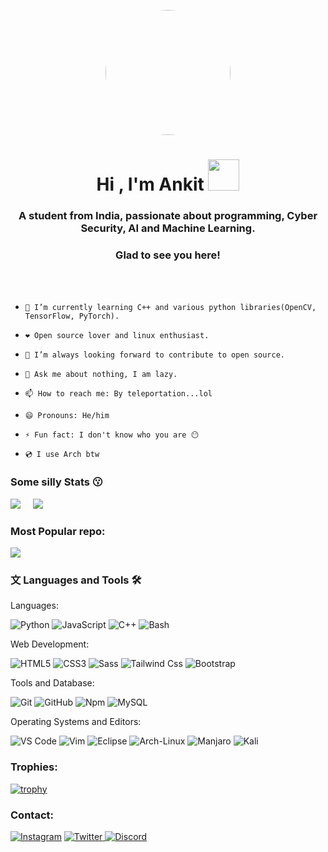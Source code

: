 

<p align='center' ><img class='top' style="border-radius:50%;"height='200' src= 'https://cdn.dribbble.com/users/730703/screenshots/6581243/avento.gif'></p>
<h1 align="center">Hi , I'm Ankit <img src="https://media.giphy.com/media/VgCDAzcKvsR6OM0uWg/giphy.gif" width="50"></h1>
<h3 align="center">A student from India, passionate about programming, Cyber Security, AI and Machine Learning.</h3>
<h3 align="center">Glad to see you here!</h3>


<br><br>

-     🌱 I’m currently learning C++ and various python libraries(OpenCV, TensorFlow, PyTorch). 
-     ❤️ Open source lover and linux enthusiast.
-     🏹 I’m always looking forward to contribute to open source.
-     💬 Ask me about nothing, I am lazy.
-     📫 How to reach me: By teleportation...lol
-     😄 Pronouns: He/him
-     ⚡ Fun fact: I don't know who you are 😶
-     💿 I use Arch btw 
  

### Some silly Stats  😗
<img src='https://github-readme-stats.vercel.app/api?username=The-Burning&&show_icons=true&title_color=ffffff&icon_color=bb2acf&text_color=daf7dc&bg_color=0d1117'> &nbsp;&nbsp;&nbsp;&nbsp;<img src='https://github-readme-stats-eight-theta.vercel.app/api/top-langs/?username=The-Burning&layout=compact&langs_count=8&theme=algolia&bg_color=0d1117'>


### Most Popular repo:
  
<a href="https://github.com/" target="_blank"><img align="center" src="https://github-readme-stats.vercel.app/api/pin/?username=The-Burning&repo=blackeye-im&show_icons=true&title_color=ffffff&icon_color=bb2acf&text_color=daf7dc&bg_color=0d1117"></a>




###  文&nbsp;Languages and Tools 🛠


Languages:  

![Python](http://img.shields.io/badge/-Python-3776AB?style=for-the-badge&logo=python&logoColor=ffffff)
![JavaScript](https://img.shields.io/badge/-JavaScript-%23F7DF1C?style=for-the-badge&logo=javascript&logoColor=000000&labelColor=%23F7DF1C&color=%23FFCE5A)
![C++](https://img.shields.io/badge/C%2B%2B-00599C?style=for-the-badge&logo=c%2B%2B&logoColor=white)
![Bash](https://img.shields.io/badge/Bash-0175C2?style=for-the-badge&logo=bash&logoColor=white)
<br>

Web Development:

![HTML5](https://img.shields.io/badge/-HTML5-%23E44D27?style=for-the-badge&logo=html5&logoColor=ffffff)
![CSS3](https://img.shields.io/badge/-CSS3-%231572B6?style=for-the-badge&logo=css3)
![Sass](https://img.shields.io/badge/-Sass-%23CC6699?style=for-the-badge&logo=sass&logoColor=ffffff)
![Tailwind Css](https://img.shields.io/badge/Tailwind_CSS-38B2AC?style=for-the-badge&logo=tailwind-css&logoColor=white)
![Bootstrap](https://img.shields.io/badge/-Bootstrap-080135?style=for-the-badge&logo=bootstrap)
<br>

Tools and Database:

![Git](https://img.shields.io/badge/-Git-%23F05032?style=for-the-badge&logo=git&logoColor=%23ffffff)
![GitHub](https://img.shields.io/badge/-GitHub-181717?style=for-the-badge&logo=github)
![Npm](https://img.shields.io/badge/-npm-CB3837?style=for-the-badge&logo=npm)
![MySQL](https://img.shields.io/badge/MySQL-4EA94B?style=for-the-badge&logo=mysql&logoColor=white)
<br>

Operating Systems and Editors:

![VS Code](http://img.shields.io/badge/-VS%20Code-007ACC?style=for-the-badge&logo=visual-studio-code&logoColor=ffffff)
![Vim](http://img.shields.io/badge/-Vim-CCCCCC?style=for-the-badge&logo=vim&logoColor=019833)
![Eclipse](http://img.shields.io/badge/-Eclipse-2C2255?style=for-the-badge&logo=eclipse&logoColor=ffffff)
![Arch-Linux](http://img.shields.io/badge/-Arch%20Linux-0078D6?style=for-the-badge&logo=arch-linux&logoColor=ffffff)
![Manjaro](http://img.shields.io/badge/-Manjaro-4EA94B?style=for-the-badge&logo=manjaro&logoColor=fff)
![Kali](http://img.shields.io/badge/-Kali%20Linux-black?style=for-the-badge&logo=kali-linux&logoColor=fff)


### Trophies:
[![trophy](https://github-profile-trophy.vercel.app/?username=The-Burning&show_icons=true&title_color=ffffff&icon_color=bb2acf&text_color=daf7dc&bg_color=0d1117&column=7)](https://github.com/ryo-ma/github-profile-trophy)
  
### Contact:
<p>
<p align="left">
    <a href="https://www.instagram.com/thewickedkarma/">
    <img alt="Instagram" src="https://img.shields.io/badge/Instagram%20-%23000000.svg?&style=for-the-badge&logo=Instagram&logoColor=white"/></a>
    <a href="https://twitter.com/Ankitraj7079">
    <img alt="Twitter" src="https://img.shields.io/badge/Twitter%20-%231DA1F2.svg?&style=for-the-badge&logo=Twitter&logoColor=white"</a>
    <a href="https://discord.com/channels/@me/798505744843538432">
    <img alt="Discord" src="https://img.shields.io/badge/Discord%20-%237289DA.svg?&style=for-the-badge&logo=discord&logoColor=white"/></a>
</p>  
